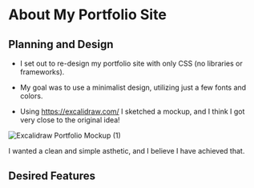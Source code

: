 # About My Portfolio Site

## Planning and Design

- I set out to re-design my portfolio site with only CSS (no libraries or frameworks). 

- My goal was to use a minimalist design, utilizing just a few fonts and colors.

- Using https://excalidraw.com/ I sketched a mockup, and I think I got very close to the original idea!

![Excalidraw Portfolio Mockup (1)](https://user-images.githubusercontent.com/47455758/109171065-fd899380-7746-11eb-8174-4422b905bee9.jpg)

I wanted a clean and simple asthetic, and I believe I have achieved that. 

## Desired Features

